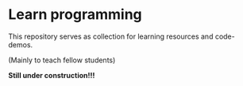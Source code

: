 # Learn programming
This repository serves as collection for learning resources
and code-demos.

(Mainly to teach fellow students)

<b>Still under construction!!!<b>